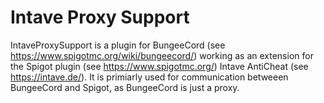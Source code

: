 # Intave Proxy Support
IntaveProxySupport is a plugin for BungeeCord (see https://www.spigotmc.org/wiki/bungeecord/) working as an extension for the
Spigot plugin (see https://www.spigotmc.org/) Intave AntiCheat (see https://intave.de/).
It is primiarly used for communication betweeen BungeeCord and Spigot, as BungeeCord is just a proxy.
